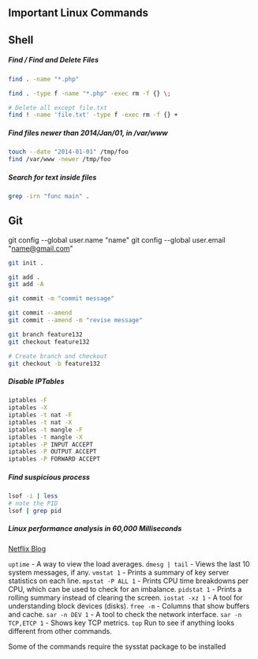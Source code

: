 Important Linux Commands
------------------------

## Shell

##### Find / Find and Delete Files

```sh
find . -name "*.php"

find . -type f -name "*.php" -exec rm -f {} \;

# Delete all except file.txt
find ! -name 'file.txt' -type f -exec rm -f {} +
```

##### Find files newer than 2014/Jan/01, in /var/www

```sh
touch --date "2014-01-01" /tmp/foo
find /var/www -newer /tmp/foo
```
 
##### Search for text inside files

```sh
grep -irn "func main" .
```

## Git

git config --global user.name "name"
git config --global user.email "name@gmail.com"

```sh
git init .

git add .
git add -A

git commit -m "commit message"

git commit --amend
git commit --amend -m "revise message"

git branch feature132
git checkout feature132

# Create branch and checkout
git checkout -b feature132
```

##### Disable IPTables

```sh
iptables -F
iptables -X
iptables -t nat -F
iptables -t nat -X
iptables -t mangle -F
iptables -t mangle -X
iptables -P INPUT ACCEPT
iptables -P OUTPUT ACCEPT
iptables -P FORWARD ACCEPT
```

##### Find suspicious process

```sh
lsof -i | less
# note the PID
lsof | grep pid
```


##### Linux performance analysis in 60,000 Milliseconds

[Netflix Blog](https://media.netflix.com/en/tech-blog/linux-performance-analysis-in-60-000-milliseconds)

`uptime` - A way to view the load averages.
`dmesg | tail` - Views the last 10 system messages, if any.
`vmstat 1` - Prints a summary of key server statistics on each line.
`mpstat -P ALL 1` - Prints CPU time breakdowns per CPU, which can be used to check for an imbalance.
`pidstat 1` - Prints a rolling summary instead of clearing the screen.
`iostat -xz 1` - A tool for understanding block devices (disks).
`free -m` - Columns that show buffers and cache.
`sar -n DEV 1` - A tool to check the network interface.
`sar -n TCP,ETCP 1` - Shows key TCP metrics.
`top` Run to see if anything looks different from other commands.

Some of the commands require the sysstat package to be installed